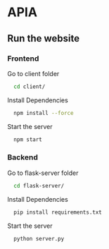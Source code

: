 # APIA

## Run the website

### Frontend
Go to client folder

```bash
  cd client/
```
Install Dependencies

```bash
  npm install --force
```

Start the server

```bash
  npm start
```
### Backend
Go to flask-server folder

```bash
  cd flask-server/
```
Install Dependencies

```bash
  pip install requirements.txt
```

Start the server

```bash
  python server.py
```
